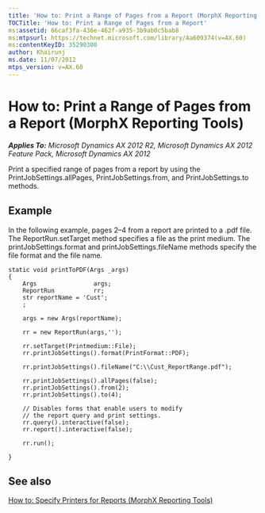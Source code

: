 ```yaml
---
title: 'How to: Print a Range of Pages from a Report (MorphX Reporting Tools)'
TOCTitle: 'How to: Print a Range of Pages from a Report'
ms:assetid: 66caf3fa-436e-462f-a935-3b9ab0c5bab8
ms:mtpsurl: https://technet.microsoft.com/library/Aa609374(v=AX.60)
ms:contentKeyID: 35290300
author: Khairunj
ms.date: 11/07/2012
mtps_version: v=AX.60
---
```


# How to: Print a Range of Pages from a Report (MorphX Reporting Tools) 


_**Applies To:** Microsoft Dynamics AX 2012 R2, Microsoft Dynamics AX 2012 Feature Pack, Microsoft Dynamics AX 2012_

Print a specified range of pages from a report by using the PrintJobSettings.allPages, PrintJobSettings.from, and PrintJobSettings.to methods.

## Example

In the following example, pages 2–4 from a report are printed to a .pdf file. The ReportRun.setTarget method specifies a file as the print medium. The printJobSettings.format and printJobSettings.fileName methods specify the file format and the file name.

    static void printToPDF(Args _args)
    {
        Args                args;
        ReportRun           rr;
        str reportName = 'Cust';
        ;
    
        args = new Args(reportName);
    
        rr = new ReportRun(args,'');
        
        rr.setTarget(Printmedium::File);
        rr.printJobSettings().format(PrintFormat::PDF);
    
        rr.printJobSettings().fileName("C:\\Cust_ReportRange.pdf");
        
        rr.printJobSettings().allPages(false);
        rr.printJobSettings().from(2);
        rr.printJobSettings().to(4);
    
        // Disables forms that enable users to modify
        // the report query and print settings.
        rr.query().interactive(false);
        rr.report().interactive(false);
    
        rr.run();
    
    }

## See also

[How to: Specify Printers for Reports (MorphX Reporting Tools)](how-to-specify-printers-for-reports-morphx-reporting-tools.md)


